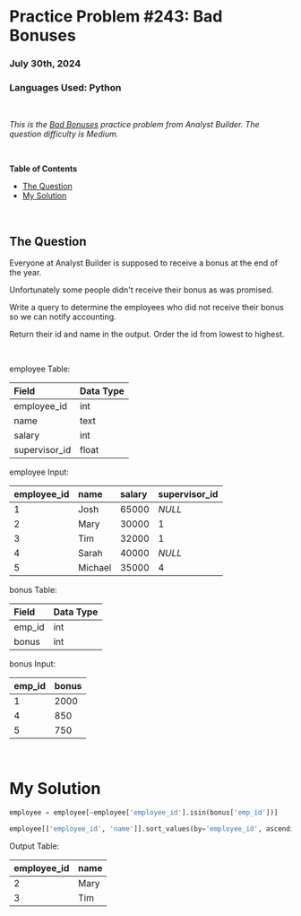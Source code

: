 # **Practice Problem #243: Bad Bonuses**
### July 30th, 2024
### Languages Used: Python

<br>

*This is the [Bad Bonuses](https://www.analystbuilder.com/questions/bad-bonuses-Eqhib) practice problem from Analyst Builder. The question difficulty is Medium.*

<br>

**Table of Contents**

-   [The Question](#the-question)
-   [My Solution](#my-solution)
  
<br>

## The Question

Everyone at Analyst Builder is supposed to receive a bonus at the end of the year.

Unfortunately some people didn't receive their bonus as was promised.

Write a query to determine the employees who did not receive their bonus so we can notify accounting.

Return their id and name in the output. Order the id from lowest to highest.

<br>

employee Table:

| Field         | Data Type |
| :------------ | :-------- |
| employee_id   | int       |
| name          | text      |
| salary        | int       |
| supervisor_id | float     |

employee Input:

| employee_id | name    | salary | supervisor_id |
| :---------- | :------ | :----- | :------------ |
| 1           | Josh    | 65000  | _NULL_        |
| 2           | Mary    | 30000  | 1             |
| 3           | Tim     | 32000  | 1             |
| 4           | Sarah   | 40000  | _NULL_        |
| 5           | Michael | 35000  | 4             |

bonus Table:

| Field  | Data Type |
| :----- | :-------- |
| emp_id | int       |
| bonus  | int       |

bonus Input:

| emp_id | bonus |
| :----- | :---- |
| 1      | 2000  |
| 4      | 850   |
| 5      | 750   |

<br>

# My Solution

``` Python
employee = employee[~employee['employee_id'].isin(bonus['emp_id'])]

employee[['employee_id', 'name']].sort_values(by='employee_id', ascending=True)
```

Output Table:

| employee_id | name |
| :---------- | :--- |
| 2           | Mary |
| 3           | Tim  |
